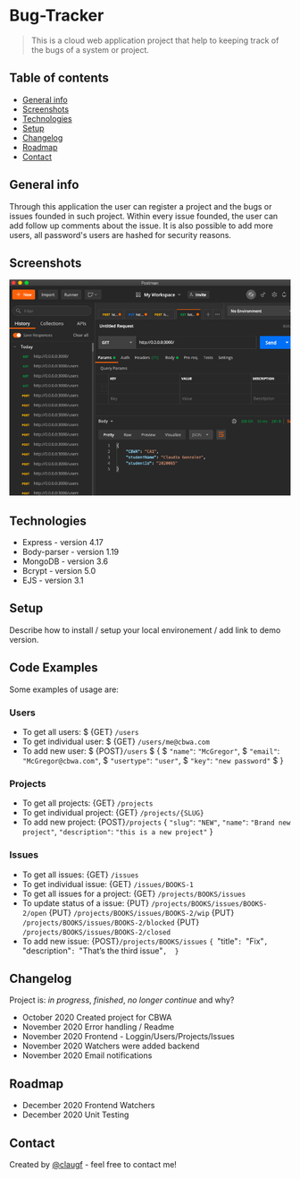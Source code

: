 # Bug-Tracker
> This is a cloud web application project that help to keeping track of the bugs of a system or project. 

## Table of contents
* [General info](#general-info)
* [Screenshots](#screenshots)
* [Technologies](#technologies)
* [Setup](#setup)
* [Changelog](#changelog)
* [Roadmap](#roadmap)
* [Contact](#contact)

## General info
Through this application the user can register a project and the bugs or issues founded in such project. Within every issue founded, the user can add follow up comments about the issue. It is also possible to add more users, all password's users are hashed for security reasons. 

## Screenshots
![Example screenshot](./img/screenshot.png)

## Technologies
* Express - version 4.17
* Body-parser - version 1.19
* MongoDB - version 3.6
* Bcrypt - version 5.0
* EJS - version 3.1

## Setup
Describe how to install / setup your local environement / add link to demo version.

## Code Examples
Some examples of usage are:
### Users
* To get all users:
$ {GET} `/users`
* To get individual user:
$ {GET} `/users/me@cbwa.com`
* To add new user:
$ {POST}`/users`
$ {
$ `"name"`: `"McGregor"`,
$ `"email"`: `"McGregor@cbwa.com"`, 
$ `"usertype"`: `"user"`,
$ `"key"`: `"new password"`
$ }
### Projects
* To get all projects:
{GET} `/projects`
* To get individual project:
{GET} `/projects/{SLUG}`
* To add new project:
{POST}`/projects`
{
`"slug"`: `"NEW"`,
`"name"`: `"Brand new project"`,
`"description"`: `"this is a new project"` 
}
### Issues
* To get all issues:
{GET} `/issues`
* To get individual issue:
{GET} `/issues/BOOKS-1`
* To get all issues for a project:
{GET} `/projects/BOOKS/issues`
* To update status of a issue:
{PUT} `/projects/BOOKS/issues/BOOKS-2/open`
{PUT} `/projects/BOOKS/issues/BOOKS-2/wip` 
{PUT} `/projects/BOOKS/issues/BOOKS-2/blocked` 
{PUT} `/projects/BOOKS/issues/BOOKS-2/closed`
* To add new issue:
{POST}`/projects/BOOKS/issues`
`{
`"title"`: `"Fix"`,
`"description"`: `"That’s the third issue"`, 
}`

## Changelog
Project is: _in progress_, _finished_, _no longer continue_ and why?
* October 2020 Created project for CBWA
* November 2020 Error handling / Readme
* November 2020 Frontend - Loggin/Users/Projects/Issues
* November 2020 Watchers were added backend
* November 2020 Email notifications

## Roadmap
* December 2020 Frontend Watchers
* December 2020 Unit Testing

## Contact
Created by [@claugf](mailto:claudiagf_7@hotmail.com) - feel free to contact me!
